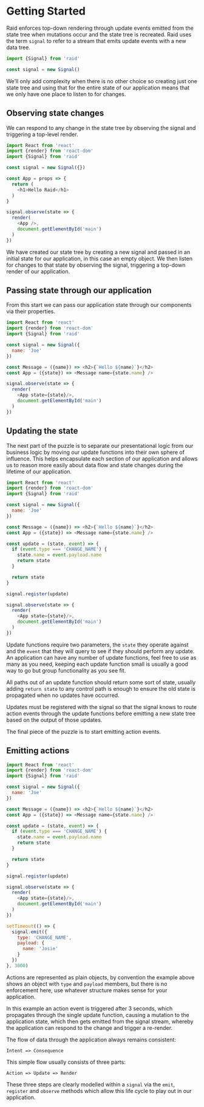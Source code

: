 
# Getting Started

Raid enforces top-down rendering through update events emitted from the state tree when mutations occur and the state tree is recreated. Raid uses the term `signal` to refer to a stream that emits update events with a new data tree.

```js
import {Signal} from 'raid'

const signal = new Signal()
```

We’ll only add complexity when there is no other choice so creating just one state tree and using that for the entire state of our application means that we only have one place to listen to for changes.

## Observing state changes

We can respond to any change in the state tree by observing the signal and triggering a top-level render.

```js
import React from 'react'
import {render} from 'react-dom'
import {Signal} from 'raid'

const signal = new Signal({})

const App = props => {
  return (
    <h1>Hello Raid</h1>
  )
}

signal.observe(state => {
  render(
    <App />,
    document.getElementById('main')
  )
})
```

We have created our state tree by creating a new signal and passed in an initial state for our application, in this case an empty object. We then listen for changes to that state by observing the signal, triggering a top-down render of our application.

## Passing state through our application

From this start we can pass our application state through our components via their properties.

```js
import React from 'react'
import {render} from 'react-dom'
import {Signal} from 'raid'

const signal = new Signal({
  name: 'Joe'
})

const Message = ({name}) => <h2>{`Hello ${name}`}</h2>
const App = ({state}) => <Message name={state.name} />

signal.observe(state => {
  render(
    <App state={state}/>,
    document.getElementById('main')
  )
})
```

## Updating the state

The next part of the puzzle is to separate our presentational logic from our business logic by moving our update functions into their own sphere of influence. This helps encapsulate each section of our application and allows us to reason more easily about data flow and state changes during the lifetime of our application.

```js
import React from 'react'
import {render} from 'react-dom'
import {Signal} from 'raid'

const signal = new Signal({
  name: 'Joe'
})

const Message = ({name}) => <h2>{`Hello ${name}`}</h2>
const App = ({state}) => <Message name={state.name} />

const update = (state, event) => {
  if (event.type === 'CHANGE_NAME') {
    state.name = event.payload.name
    return state
  }

  return state
}

signal.register(update)

signal.observe(state => {
  render(
    <App state={state}/>,
    document.getElementById('main')
  )
})
```

Update functions require two parameters, the `state` they operate against and the `event` that they will query to see if they should perform any update. An application can have any number of update functions, feel free to use as many as you need, keeping each update function small is usually a good way to go but group functionality as you see fit.

All paths out of an update function should return some sort of state, usually adding `return state` to any control path is enough to ensure the old state is propagated when no updates have occurred.

Updates must be registered with the signal so that the signal knows to route action events through the update functions before emitting a new state tree based on the output of those updates.

The final piece of the puzzle is to start emitting action events.

## Emitting actions

```js
import React from 'react'
import {render} from 'react-dom'
import {Signal} from 'raid'

const signal = new Signal({
  name: 'Joe'
})

const Message = ({name}) => <h2>{`Hello ${name}`}</h2>
const App = ({state}) => <Message name={state.name} />

const update = (state, event) => {
  if (event.type === 'CHANGE_NAME') {
    state.name = event.payload.name
    return state
  }

  return state
}

signal.register(update)

signal.observe(state => {
  render(
    <App state={state}/>,
    document.getElementById('main')
  )
})

setTimeout(() => {
  signal.emit({
    type: 'CHANGE_NAME',
    payload: {
      name: 'Josie'
    }
  })
}, 3000)
```

Actions are represented as plain objects, by convention the example above shows an object with `type` and `payload` members, but there is no enforcement here, use whatever structure makes sense for your application.

In this example an action event is triggered after 3 seconds, which propagates through the single update function, causing a mutation to the application state, which then gets emitted from the signal stream, whereby the application can respond to the change and trigger a re-render.

The flow of data through the application always remains consistent:

```
Intent => Consequence
```

This simple flow usually consists of three parts:

```
Action => Update => Render
```

These three steps are clearly modelled within a `signal` via the `emit`, `register` and `observe` methods which allow this life cycle to play out in our application.
